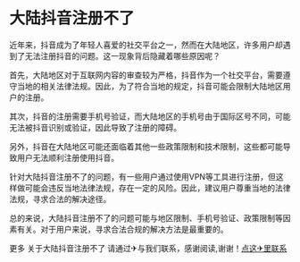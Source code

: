 # 大陆抖音注册不了

近年来，抖音成为了年轻人喜爱的社交平台之一，然而在大陆地区，许多用户却遇到了无法注册抖音的问题。这一现象背后隐藏着哪些原因呢？

首先，大陆地区对于互联网内容的审查较为严格，抖音作为一个社交平台，需要遵守当地的相关法律法规。因此，为了符合当地的规定，抖音可能会限制大陆地区用户的注册。

其次，抖音的注册需要手机号验证，而大陆地区的手机号由于国际区号不同，可能无法被抖音识别或验证，因此导致了注册的障碍。

另外，抖音在大陆地区可能还面临着其他一些政策限制和技术限制，这些都可能导致用户无法顺利注册使用抖音。

针对大陆抖音注册不了的问题，有一些用户通过使用VPN等工具进行注册，但这样做可能会违反当地法律法规，存在一定的风险。因此，建议用户尊重当地的法律法规，寻求合法的解决途径。

总的来说，大陆抖音注册不了的问题可能与地区限制、手机号验证、政策限制等因素有关。对于用户来说，寻求合法合规的解决方法是最重要的。

更多 关于大陆抖音注册不了 请通过✈与我们联系，感谢阅读,谢谢！[点这✈里联系](https://add.k02.cc)
